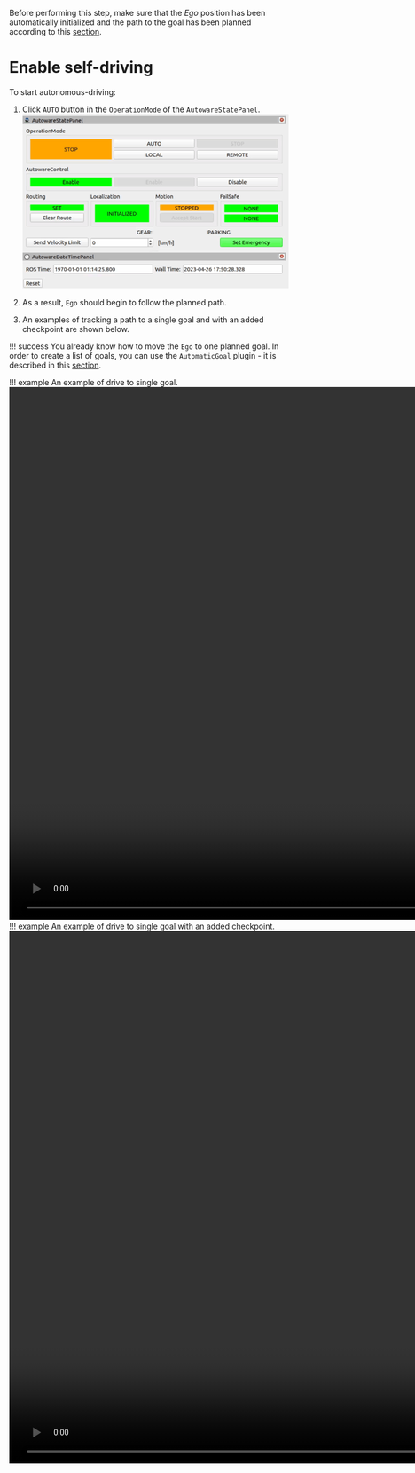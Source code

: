 <!-- DM: sprawdz czy stan tego menu jest inny jak nie ma goala i jak jest, jesli tak to pokaz ta zmiane w 'Set a single goal' i napisz tutaj ze pojazd musi miec zainicjlizoana pozycje i zaplanowana trase (z goal) wtedy dziala AUTONOMY, mozesz dopisac tez ze jest mozliwosc opublikowania Engage na topicku (tak jak bylo to kiedys)  -->
<!-- widze ze ego u Ciebie sie nie wyswietla, uporzadkuj sobie rviza do takich nagran, warto zeby ego bylo.. ;/ -->

Before performing this step, make sure that the *Ego* position has been automatically initialized and the path to the goal has been planned according to this [section](../SetASingleGoal/).
# Enable self-driving
To start autonomous-driving:

1. Click `AUTO` button in the `OperationMode` of the `AutowareStatePanel`.
  ![Auto button](auto_button.gif)

1. As a result, `Ego` should begin to follow the planned path.

2. An examples of tracking a path to a single goal and with an added checkpoint are shown below.

!!! success 
    You already know how to move the `Ego` to one planned goal. In order to create a list of goals, you can use the `AutomaticGoal` plugin - it is described in this [section](../SetGoalList/).

!!! example
    An example of drive to single goal.
    <video width="1920" controls>
      <source src="set_goal.mp4" type="video/mp4">
    </video>
!!! example
    An example of drive to single goal with an added checkpoint. 
    <video width="1920" controls>
      <source src="goal_checkpoint.mp4" type="video/mp4">
    </video>
